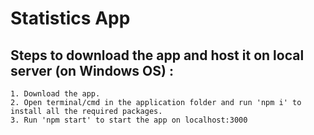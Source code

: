 # Statistics App

## Steps to download the app and host it on local server (on Windows OS) :
    1. Download the app.
    2. Open terminal/cmd in the application folder and run 'npm i' to install all the required packages.
    3. Run 'npm start' to start the app on localhost:3000